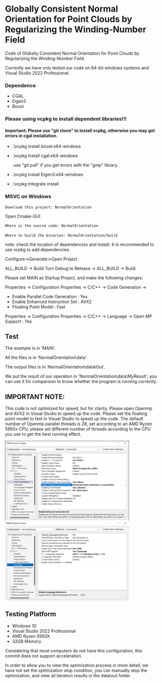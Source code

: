 # Globally Consistent Normal Orientation for Point Clouds by Regularizing the Winding-Number Field
Code of Globally Consistent Normal Orientation for Point Clouds by Regularizing the Winding-Number Field.

Currently we have only tested our code on 64-bit windows systems and Visual Studio 2022 Professional.

### Dependence

- CGAL 
- Eigen3
- Boost

### Please using vcpkg to install dependent libraries!!!

#### Important: Please use  "git clone" to install vcpkg, otherwise you may get errors in cgal installation.

- .\vcpkg install boost:x64-windows

- .\vcpkg install cgal:x64-windows

  ​	use "git pull" if you get errors with the "gmp" library.

- .\vcpkg install Eigen3:x64-windows

- .\vcpkg integrate install



### MSVC on Windows

```
Download this project: NormalOrientation
```
Open Cmake-GUI

```
Where is the source code: NormalOrientation

Where to build the binaries: NormalOrientation/build
```

note: check the location of dependencies and install. It is recommended to use vcpkg to add dependencies.

Configure->Generate->Open Project

ALL_BUILD -> Build
Turn Debug to Release -> ALL_BUILD -> Build

Please set MAIN as Startup Project, and make the following changes:

Properties -> Configuration Properties -> C/C++ -> Code Generation -> 
- Enable Parallel Code Generation : Yes
- Enable Enhanced Instruction Set : AVX2
- Floating Point Model : Fast

Properties -> Configuration Properties -> C/C++ -> Language -> Open MP Support : Yes

## Test

The example is in 'MAIN'. 

All the files is in 'NormalOrientation\data'. 

The output files is in 'NormalOrientation\data\Out\'.

We put the result of our operation in 'NormalOrientation\data\MyResult\', you can use it for comparison to know whether the program is running correctly.



## IMPORTANT NOTE: 
This code is not optimized for speed, but for clarity. 
Please open Openmp and AVX2 in Visual Studio to speed up the code.
Please set the floating point model to fast in Visual Studio to speed up the code.
The default number of Openmp parallel threads is 28, set according to an AMD Ryzen 5950x CPU, 
please set different number of threads according to the CPU you use to get the best running effect.

<img src="pics\image-20230116154151378.png" alt="image-20230116154151378" style="zoom:40%;" />

<img src="pics\image-20230116154210583.png" alt="image-20230116154210583" style="zoom:40%;" />


## Testing Platform
- Windows 10 
- Visual Studio 2022 Professional
- AMD Ryzen 5950X
- 32GB Memory

Considering that most computers do not have this configuration, this commit does not support acceleration.

In order to allow you to view the optimization process in more detail, 
we have not set the optimization stop condition, you can manually stop the optimization, and view all iteration results in the data\out folder



